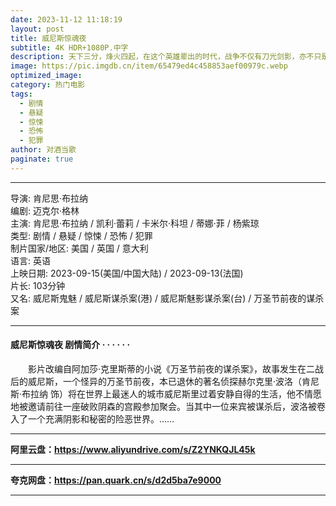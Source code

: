 ```yaml
---
date: 2023-11-12 11:18:19
layout: post
title: 威尼斯惊魂夜
subtitle: 4K HDR+1080P.中字
description: 天下三分，烽火四起，在这个英雄辈出的时代，战争不仅有刀光剑影，亦不只是血肉搏杀。秘密情报线上的生死角逐，正涌动于滚滚洪流的阴影当中....
image: https://pic.imgdb.cn/item/65479ed4c458853aef00979c.webp
optimized_image: 
category: 热门电影
tags:  
  - 剧情
  - 悬疑
  - 惊悚
  - 恐怖
  - 犯罪
author: 对酒当歌
paginate: true
---
```


---

导演: 肯尼思·布拉纳  
编剧: 迈克尔·格林  
主演: 肯尼思·布拉纳 / 凯利·蕾莉 / 卡米尔·科坦 / 蒂娜·菲 / 杨紫琼  
类型: 剧情 / 悬疑 / 惊悚 / 恐怖 / 犯罪  
制片国家/地区: 美国 / 英国 / 意大利  
语言: 英语  
上映日期: 2023-09-15(美国/中国大陆) / 2023-09-13(法国)  
片长: 103分钟  
又名: 威尼斯鬼魅 / 威尼斯谋杀案(港) / 威尼斯魅影谋杀案(台) / 万圣节前夜的谋杀案  

---

#### 威尼斯惊魂夜 剧情简介 · · · · · ·

　　影片改编自阿加莎·克里斯蒂的小说《万圣节前夜的谋杀案》，故事发生在二战后的威尼斯，一个怪异的万圣节前夜，本已退休的著名侦探赫尔克里·波洛（肯尼斯·布拉纳 饰）将在世界上最迷人的城市威尼斯里过着安静自得的生活，他不情愿地被邀请前往一座破败阴森的宫殿参加聚会。当其中一位来宾被谋杀后，波洛被卷入了一个充满阴影和秘密的险恶世界。……

---

**阿里云盘：<https://www.aliyundrive.com/s/Z2YNKQJL45k>**

---

**夸克网盘：<https://pan.quark.cn/s/d2d5ba7e9000>**

---
